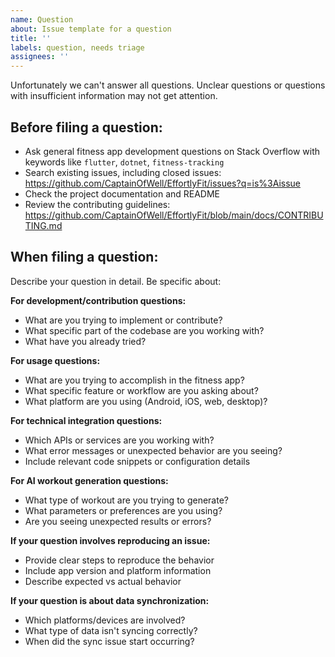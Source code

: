 ```yaml
---
name: Question
about: Issue template for a question
title: ''
labels: question, needs triage
assignees: ''
---
```


Unfortunately we can't answer all questions. Unclear questions or questions with
insufficient information may not get attention.

Before filing a question:
-------------------------

- Ask general fitness app development questions on Stack Overflow with keywords like `flutter`, `dotnet`, `fitness-tracking`
- Search existing issues, including closed issues:
  https://github.com/CaptainOfWell/EffortlyFit/issues?q=is%3Aissue
- Check the project documentation and README
- Review the contributing guidelines: https://github.com/CaptainOfWell/EffortlyFit/blob/main/docs/CONTRIBUTING.md

When filing a question:
-------------------------

Describe your question in detail. Be specific about:

**For development/contribution questions:**
- What are you trying to implement or contribute?
- What specific part of the codebase are you working with?
- What have you already tried?

**For usage questions:**
- What are you trying to accomplish in the fitness app?
- What specific feature or workflow are you asking about?
- What platform are you using (Android, iOS, web, desktop)?

**For technical integration questions:**
- Which APIs or services are you working with?
- What error messages or unexpected behavior are you seeing?
- Include relevant code snippets or configuration details

**For AI workout generation questions:**
- What type of workout are you trying to generate?
- What parameters or preferences are you using?
- Are you seeing unexpected results or errors?

**If your question involves reproducing an issue:**
- Provide clear steps to reproduce the behavior
- Include app version and platform information
- Describe expected vs actual behavior

**If your question is about data synchronization:**
- Which platforms/devices are involved?
- What type of data isn't syncing correctly?
- When did the sync issue start occurring?